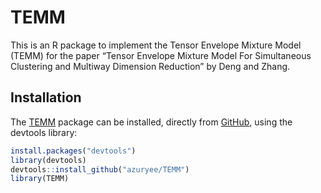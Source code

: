 
<!-- README.md is generated from README.Rmd. Please edit that file -->

TEMM
====

<!-- badges: start -->
<!-- badges: end -->

This is an R package to implement the Tensor Envelope Mixture Model
(TEMM) for the paper “Tensor Envelope Mixture Model For Simultaneous
Clustering and Multiway Dimension Reduction” by Deng and Zhang.

Installation
------------

The [TEMM](#temm) package can be installed, directly from
[GitHub](https://github.com/), using the devtools library:

``` r
install.packages("devtools")
library(devtools)
devtools::install_github("azuryee/TEMM")
library(TEMM)
```
